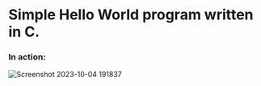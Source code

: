 
# Simple Hello World program written in C.

### In action:

![Screenshot 2023-10-04 191837](https://github.com/MolnarAttilaEde/HelloWorldInC/assets/57458922/847254ec-f30e-4771-a177-671e677e45f6)
